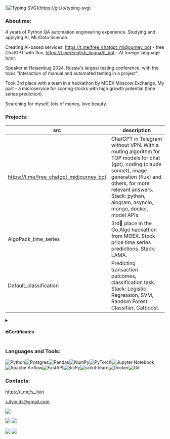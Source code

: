 [![Typing SVG](https://readme-typing-svg.herokuapp.com?color=%2336BCF7&lines=Hello,+World!)](https://git.io/typing-svg)
### About me:
4 years of Python QA automation engineering experience. Studying and applying AI, ML/Data Science.

Creating AI-based services.
https://t.me/free_chatgpt_midjourney_bot - free ChatGPT with flux, https://t.me/English_linguaAI_bot - AI foreign language tutor.

Speaker at Heisenbug 2024, Russia's largest testing conference, with the topic "Interaction of manual and automated testing in a project".

Took 3rd place with a team in a hackathon by MOEX Moscow Exchange. My part - a microservice for scoring stocks with high growth potential (time series prediction).

Searching for myself, lots of money, love beauty.
<a href="https://github.com/sergeycommit/sergeycommit/blob/main/KC.pdf" class="image fit"><img src="images/marr_pic.jpg" alt=""></a>
### Projects:
| src | description |
|----------|----------|
| https://t.me/free_chatgpt_midjourney_bot | ChatGPT in Telegram without VPN. With a routing algorithm for TOP models for chat (gpt), coding (claude sonnet), image generation (flux) and others, for more relevant answers. Stack: python, aiogram, asyncio, mongo, docker, model APIs. |
| AlgoPack_time_series | 3rd🏅 place in the Go.Algo hackathon from MOEX. Stock price time series predictions. Stack: LAMA. |
| Default_classification | Predicting transaction outcomes, classification task. Stack: Logistic Regression, SVM, Random Forest Classifier, Catboost. |
<details>
  <summary><h4>🔥Certificates</h4></summary>
  <div align="center">
  
  | Organization                         | Certificate                                                                                                                   |
  |--------------------------------------|-------------------------------------------------------------------------------------------------------------------------------|
  | [MOEX Go.Algo](https://goalgo.ru/)   | ![](https://raw.githubusercontent.com/sergeycommit/sergeycommit/main/GoAlgo_page-0001.jpg)   |
  | [Karpov.Courses](https://karpov.courses/) | ![](https://raw.githubusercontent.com/sergeycommit/sergeycommit/main/KC_page-0001.jpg)       |
  
</div>
</details>

### Languages and Tools:

![Python](https://img.shields.io/badge/python-3670A0?style=for-the-badge&logo=python&logoColor=ffdd54)![Postgres](https://img.shields.io/badge/postgres-%23316192.svg?style=for-the-badge&logo=postgresql&logoColor=white)![Pandas](https://img.shields.io/badge/pandas-%23150458.svg?style=for-the-badge&logo=pandas&logoColor=white)![NumPy](https://img.shields.io/badge/numpy-%23013243.svg?style=for-the-badge&logo=numpy&logoColor=white)![PyTorch](https://img.shields.io/badge/PyTorch-%23EE4C2C.svg?style=for-the-badge&logo=PyTorch&logoColor=white)![Jupyter Notebook](https://img.shields.io/badge/jupyter-%23FA0F00.svg?style=for-the-badge&logo=jupyter&logoColor=white)![Apache Airflow](https://img.shields.io/badge/Apache%20Airflow-017CEE?style=for-the-badge&logo=Apache%20Airflow&logoColor=white)![FastAPI](https://img.shields.io/badge/FastAPI-005571?style=for-the-badge&logo=fastapi)![SciPy](https://img.shields.io/badge/SciPy-%230C55A5.svg?style=for-the-badge&logo=scipy&logoColor=%white)![scikit-learn](https://img.shields.io/badge/scikit--learn-%23F7931E.svg?style=for-the-badge&logo=scikit-learn&logoColor=white)![Docker](https://img.shields.io/badge/docker-%230db7ed.svg?style=for-the-badge&logo=docker&logoColor=white)![Git](https://img.shields.io/badge/git-%23F05033.svg?style=for-the-badge&logo=git&logoColor=white)

### Contacts:
https://t.me/s_ilyin

s.ilyin.ds@gmail.com

![](https://github-profile-summary-cards.vercel.app/api/cards/profile-details?username=sergeycommit&theme=default)

![](https://github-profile-summary-cards.vercel.app/api/cards/most-commit-language?username=sergeycommit&theme=default) ![](https://github-profile-summary-cards.vercel.app/api/cards/repos-per-language?username=sergeycommit&theme=default)

![](https://github-profile-summary-cards.vercel.app/api/cards/stats?username=sergeycommit&theme=default) ![](https://github-profile-summary-cards.vercel.app/api/cards/productive-time?username=sergeycommit&theme=default)
